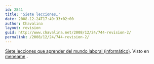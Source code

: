 ```yaml
---
id: 2841
title: 'Siete lecciones…'
date: 2008-12-24T17:49:33+02:00
author: Chavalina
layout: revision
guid: http://www.chavalina.net/2008/12/24/744-revision-2/
permalink: /2008/12/24/744-revision-2/
---
```

<a href="http://www.asinorum.com/blog/2006/03/las_siete_lecciones.html" target="_blank">Siete lecciones que aprender del mundo laboral (informático)</a>. Visto en <a href="http://meneame.net/story/siete-lecciones-aprendi-mundo-laboral-informaticos" target="_blank">meneame</a> .